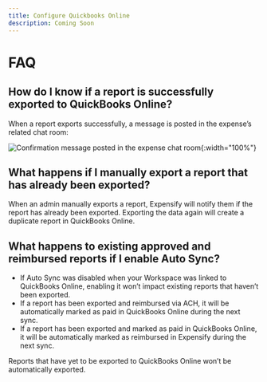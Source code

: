 ```yaml
---
title: Configure Quickbooks Online
description: Coming Soon
---
```


# FAQ

## How do I know if a report is successfully exported to QuickBooks Online?

When a report exports successfully, a message is posted in the expense’s related chat room:

![Confirmation message posted in the expense chat room](https://help.expensify.com/assets/images/QBO_help_01.png){:width="100%"}

## What happens if I manually export a report that has already been exported?

When an admin manually exports a report, Expensify will notify them if the report has already been exported. Exporting the data again will create a duplicate report in QuickBooks Online.

## What happens to existing approved and reimbursed reports if I enable Auto Sync?

- If Auto Sync was disabled when your Workspace was linked to QuickBooks Online, enabling it won’t impact existing reports that haven’t been exported.
- If a report has been exported and reimbursed via ACH, it will be automatically marked as paid in QuickBooks Online during the next sync.
- If a report has been exported and marked as paid in QuickBooks Online, it will be automatically marked as reimbursed in Expensify during the next sync.

Reports that have yet to be exported to QuickBooks Online won’t be automatically exported.
